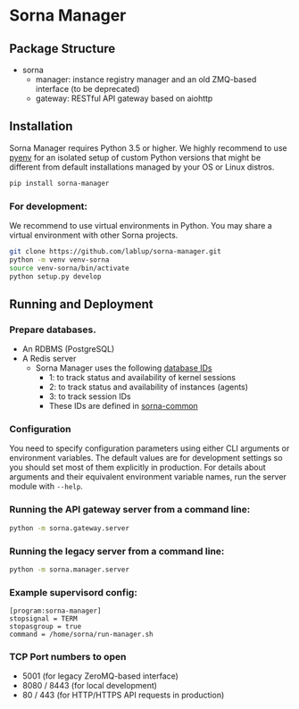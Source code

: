 Sorna Manager
=============

Package Structure
-----------------

 * sorna
   * manager: instance registry manager and an old ZMQ-based interface (to be deprecated)
   * gateway: RESTful API gateway based on aiohttp

Installation
------------

Sorna Manager requires Python 3.5 or higher.  We highly recommend to use
[pyenv](https://github.com/yyuu/pyenv) for an isolated setup of custom Python
versions that might be different from default installations managed by your OS
or Linux distros.

```sh
pip install sorna-manager
```

### For development:

We recommend to use virtual environments in Python.
You may share a virtual environment with other Sorna projects.

```sh
git clone https://github.com/lablup/sorna-manager.git
python -m venv venv-sorna
source venv-sorna/bin/activate
python setup.py develop
```

Running and Deployment
----------------------

### Prepare databases.

 * An RDBMS (PostgreSQL)
 * A Redis server
   - Sorna Manager uses the following [database IDs](http://redis.io/commands/SELECT)
     - 1: to track status and availability of kernel sessions
     - 2: to track status and availability of instances (agents)
     - 3: to track session IDs
     - These IDs are defined in [sorna-common](https://github.com/lablup/sorna-common/blob/master/sorna/defs.py)

### Configuration

You need to specify configuration parameters using either CLI arguments or environment
variables.  The default values are for development settings so you should set most of them
explicitly in production.
For details about arguments and their equivalent environment variable names,
run the server module with `--help`.

### Running the API gateway server from a command line:

```sh
python -m sorna.gateway.server
```

### Running the legacy server from a command line:

```sh
python -m sorna.manager.server
```

### Example supervisord config:

```dosini
[program:sorna-manager]
stopsignal = TERM
stopasgroup = true
command = /home/sorna/run-manager.sh
```

### TCP Port numbers to open

 * 5001 (for legacy ZeroMQ-based interface)
 * 8080 / 8443 (for local development)
 * 80 / 443 (for HTTP/HTTPS API requests in production)

